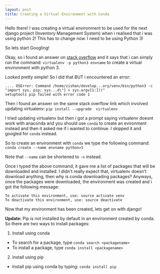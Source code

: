 ```yaml
---
layout: post
title: Creating a Virtual Environment with Conda
---
```


Hello there!
I was creating a virtual environment to be used for the next django project (Inventory Management System) when i realised 
that i was using python 2! This has to change now. I need to be using Python 3!

So lets start Googling!

Okay, so i found an answer on [stack overflow](http://stackoverflow.com/questions/23842713/using-python-3-in-virtualenv)
and it says that i can simply run the command: `virtualenv -p python3 envname` to create a virtual environment with 
python 3.

Looked pretty simple! So i did that BUT i encountered an error:   
``` 
.... OSError: Command /home/zishan/develop...ory/venv/bin/python3 -c "import sys, pip; sys...d\"] + sys.argv[1:]))" 
setuptools pip failed with error code 1
```

Then i found an answer on the same stack overflow link which involved updating virtualenv: `pip install --upgrade 
virtualenv`

I tried updating virtualenv but then i got a prompt saying virtualenv doesnt work with anaconda and you 
should use `conda` to create an evironment instead and then it asked me if i wanted to continue. 
I skipped it and googled for `conda` instead.

So to create an environment with `conda` we type the following command: `conda create --name envname python=3`

Note that `--name` can be shortened to `-n` instead.

Once i typed the above command, it gave me a list of packages that will be downloaded and installed. I didn't really 
expect that, virtualenv doesn't download anything, then why is conda downloading packages? Anyways, once the packages 
were downloaded, the environment was created and i got the following message:  
```
To activate this environment, use: source activate venv
To deactivate this environment, use: source deactivate
```

Now that my environment has been created, lets get on with django!

**Update:**
Pip is not installed by default in an environment created by conda. So there are two ways to install packages:  
1. Install using conda
  - To search for a package, type `conda search <packagename>`  
  - To install a package, type `conda install <packagename>`  
2. Install using pip 
  - Install pip using conda by typing: `conda install pip`
